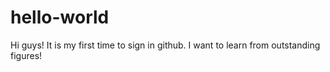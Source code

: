 # hello-world
Hi guys!
It is my first time to sign in github.
I want to learn from outstanding figures!
